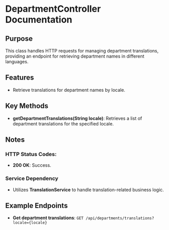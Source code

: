 # DepartmentController Documentation

## Purpose

This class handles HTTP requests for managing department translations, providing an endpoint for retrieving department names in different languages.

## Features

- Retrieve translations for department names by locale.

## Key Methods

- **getDepartmentTranslations(String locale)**: Retrieves a list of department translations for the specified locale.

## Notes

### HTTP Status Codes:

- **200 OK**: Success.

### Service Dependency

- Utilizes **TranslationService** to handle translation-related business logic.

## Example Endpoints

- **Get department translations**: `GET /api/departments/translations?locale={locale}`